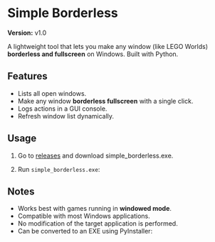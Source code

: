# Simple Borderless

**Version:** v1.0

A lightweight tool that lets you make any window (like LEGO Worlds) **borderless and fullscreen** on Windows. Built with Python.

## Features

- Lists all open windows.
- Make any window **borderless fullscreen** with a single click.
- Logs actions in a GUI console.
- Refresh window list dynamically.

## Usage

1. Go to [releases](https://github.com/vilmerolle/simple-borderless/releases/) and download simple_borderless.exe.


2. Run `simple_borderless.exe`:

## Notes

- Works best with games running in **windowed mode**.
- Compatible with most Windows applications.
- No modification of the target application is performed.
- Can be converted to an EXE using PyInstaller:



